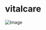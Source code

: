 # vitalcare

![Image](https://github.com/user-attachments/assets/6c29cd8a-ea86-424e-8723-f37a9b053283)
